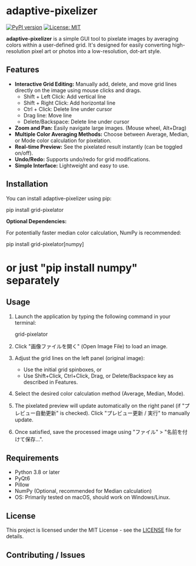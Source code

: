# adaptive-pixelizer

[![PyPI version](https://badge.fury.io/py/adaptive-pixelizer.svg)](https://badge.fury.io/py/adaptive-pixelizer) <!-- 公開後に確認 -->
[![License: MIT](https://img.shields.io/badge/License-MIT-yellow.svg)](https://opensource.org/licenses/MIT)

**adaptive-pixelizer** is a simple GUI tool to pixelate images by averaging colors within a user-defined grid. It's designed for easily converting high-resolution pixel art or photos into a low-resolution, dot-art style.

<!-- ![Screenshot](path/to/your/screenshot.png) --> <!-- GitHub等に画像を置いてパスを指定 -->

## Features

*   **Interactive Grid Editing:** Manually add, delete, and move grid lines directly on the image using mouse clicks and drags.
    *   Shift + Left Click: Add vertical line
    *   Shift + Right Click: Add horizontal line
    *   Ctrl + Click: Delete line under cursor
    *   Drag line: Move line
    *   Delete/Backspace: Delete line under cursor
*   **Zoom and Pan:** Easily navigate large images. (Mouse wheel, Alt+Drag)
*   **Multiple Color Averaging Methods:** Choose between Average, Median, or Mode color calculation for pixelation.
*   **Real-time Preview:** See the pixelated result instantly (can be toggled on/off).
*   **Undo/Redo:** Supports undo/redo for grid modifications.
*   **Simple Interface:** Lightweight and easy to use.

## Installation

You can install adaptive-pixelizer using pip:

pip install grid-pixelator

**Optional Dependencies:**

For potentially faster median color calculation, NumPy is recommended:

pip install grid-pixelator[numpy]
# or just "pip install numpy" separately

## Usage

1.  Launch the application by typing the following command in your terminal:

    grid-pixelator

2.  Click "画像ファイルを開く" (Open Image File) to load an image.
3.  Adjust the grid lines on the left panel (original image):
    *   Use the initial grid spinboxes, or
    *   Use Shift+Click, Ctrl+Click, Drag, or Delete/Backspace key as described in Features.
4.  Select the desired color calculation method (Average, Median, Mode).
5.  The pixelated preview will update automatically on the right panel (if "プレビュー自動更新" is checked). Click "プレビュー更新 / 実行" to manually update.
6.  Once satisfied, save the processed image using "ファイル" > "名前を付けて保存...".

## Requirements

*   Python 3.8 or later
*   PyQt6
*   Pillow
*   NumPy (Optional, recommended for Median calculation)
*   OS: Primarily tested on macOS, should work on Windows/Linux.

## License

This project is licensed under the MIT License - see the [LICENSE](LICENSE) file for details.

## Contributing / Issues

<!-- If you find any bugs or have suggestions, please open an issue on the [GitHub Issues page](link/to/your/github/issues) (if available). -->